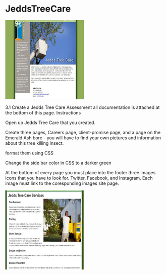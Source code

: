 # JeddsTreeCare

<img src="jedds1.JPG" height="250" width="250">

3.1 Create a Jedds Tree Care Assessment  all documentation is attached at the bottom of this page.
Instructions

Open up Jedds Tree Care that you created.

Create three pages, Careers page, client-promise page, and a page on the Emerald Ash bore - you will have to find your own pictures and information about this tree killing insect.

format them using CSS 

Change the side bar color in CSS to a darker green 

At the bottom of every page you must place into the footer three images icons that you have to look for. Twitter, Facebook, and Instagram. Each image must link to the coresponding images site page.

<img src="jedds2.JPG" height="250" width="250">
